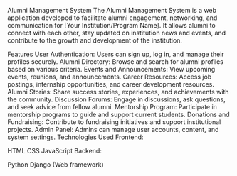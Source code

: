 Alumni Management System
The Alumni Management System is a web application developed to facilitate alumni engagement, networking, and communication for [Your Institution/Program Name]. It allows alumni to connect with each other, stay updated on institution news and events, and contribute to the growth and development of the institution.

Features
User Authentication: Users can sign up, log in, and manage their profiles securely.
Alumni Directory: Browse and search for alumni profiles based on various criteria.
Events and Announcements: View upcoming events, reunions, and announcements.
Career Resources: Access job postings, internship opportunities, and career development resources.
Alumni Stories: Share success stories, experiences, and achievements with the community.
Discussion Forums: Engage in discussions, ask questions, and seek advice from fellow alumni.
Mentorship Program: Participate in mentorship programs to guide and support current students.
Donations and Fundraising: Contribute to fundraising initiatives and support institutional projects.
Admin Panel: Admins can manage user accounts, content, and system settings.
Technologies Used
Frontend:

HTML
CSS
JavaScript
Backend:

Python
Django (Web framework)
 

 
